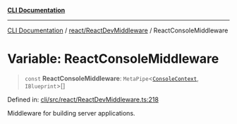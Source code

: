 [**CLI Documentation**](../../../README.md)

***

[CLI Documentation](../../../README.md) / [react/ReactDevMiddleware](../README.md) / ReactConsoleMiddleware

# Variable: ReactConsoleMiddleware

> `const` **ReactConsoleMiddleware**: `MetaPipe`\<[`ConsoleContext`](../../../declarations/interfaces/ConsoleContext.md), `IBlueprint`\>[]

Defined in: [cli/src/react/ReactDevMiddleware.ts:218](https://github.com/stonemjs/cli/blob/a8ddb59abbd77ddb2870c689c0c7e80297d24c5a/src/react/ReactDevMiddleware.ts#L218)

Middleware for building server applications.

